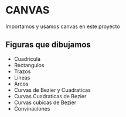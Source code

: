 # CANVAS

Importamos y usamos canvas en este proyecto

## Figuras que dibujamos
-   Cuadricula
-   Rectangulos
-   Trazos
-   Lineas
-   Arcos
-   Curvas de Bezier y Cuadraticas
-   Curvas Cuadraticas de Bezier
-   Curvas cubicas de Bezier
-   Convinaciones
